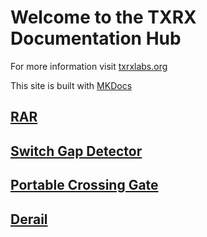 # Welcome to the TXRX Documentation Hub

For more information visit [txrxlabs.org](https://www.txrxlabs.org)

This site is built with [MKDocs](http://mkdocs.org)

## [RAR](rar_toc.md)

## [Switch Gap Detector](switchgap_toc.md)

## [Portable Crossing Gate](crossing_toc.md)

## [Derail](derail_toc.md)
